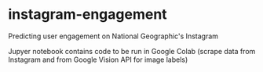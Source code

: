 # instagram-engagement
Predicting user engagement on National Geographic's Instagram

Jupyer notebook contains code to be run in Google Colab (scrape data from Instagram and from Google Vision API for image labels)
